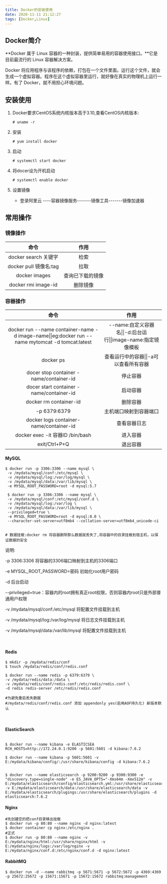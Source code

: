 ```yaml
---
title: Docker的安装使用
date: 2020-11-11 21:12:27
tags: [Docker,Linux]
---
```


## Docker简介

**Docker 属于 Linux 容器的一种封装，提供简单易用的容器使用接口。**它是目前最流行的 Linux 容器解决方案。

Docker 将应用程序与该程序的依赖，打包在一个文件里面。运行这个文件，就会生成一个虚拟容器。程序在这个虚拟容器里运行，就好像在真实的物理机上运行一样。有了 Docker，就不用担心环境问题。

<!--more-->

## 安装使用

1. Docker要求CentOS系统内核版本高于3.10,查看CentOS内核版本:

   ```shell
   # uname -r
   ```

2. 安装

    ```shell
    # yum install docker
    ```

3. 启动

   ```shell
   # systemctl start docker
   ```

4. 将docer设为开机启动

   ```shell
   # systemctl enable docker
   ```

5. 设置镜像
   - 登录阿里云 ----容器镜像服务-------镜像工具-------镜像加速器

## 常用操作

### 镜像操作

|          命令          |       作用       |
| :--------------------: | :--------------: |
|  docker search 关键字  |       检索       |
| docker pull 镜像名:tag |       拉取       |
|     docker images      | 查询已下载的镜像 |
|  docker rmi  image-id  |     删除镜像     |

### 容器操作

|                             命令                             |                             作用                             |
| :----------------------------------------------------------: | :----------------------------------------------------------: |
| docker run --name container-name -d image-name\|\|eg:docker run --name mytomcat -d tomcat:latest | --name:自定义容器名\|\|-d:后台运行\|\|image-name:指定镜像模板 |
|                          docker ps                           |            查看运行中的容器\|\|-a可以查看所有容器            |
|           docer stop container -name/container-id            |                           停止容器                           |
|           docer start container -name/container-id           |                           启动容器                           |
|                    docker rm container-id                    |                           删除容器                           |
|                         -p 6379:6379                         |                    主机端口映射到容器端口                    |
|           docker logs container-name/container-id            |                         查看容器日志                         |
|               docker exec -it 容器ID /bin/bash               |                           进入容器                           |
|                        exit/Ctrl+P+Q                         |                           退出容器                           |

#### MySQL

```shell
$ docker run -p 3306:3306 --name mysql \
 -v /mydata/mysql/conf:/etc/mysql \
 -v /mydata/mysql/log:/var/log/mysql \
 -v /mydata/mysql/data:/var/lib/mysql \
 -e MYSQL_ROOT_PASSWORD=root -d mysql:5.7
 
 $ docker run -p 3306:3306 --name mysql \
 -v /mydata/mysql/conf:/etc/mysql/conf.d \
 -v /mydata/mysql/log:/var/log \
 -v /mydata/mysql/data:/var/lib/mysql \
 --privileged=true \
 -e MYSQL_ROOT_PASSWORD=root -d mysql:8.0 \
 --character-set-server=utf8mb4 --collation-server=utf8mb4_unicode-ci
 
 
# 数据挂载:docker rm 将容器删除那么数据就丢失了,将容器中的目录挂载到宿主机，以保证数据的安全
```

说明:

 -p 3306:3306	将容器的3306端口映射到主机的3306端口

 -e MYSQL_ROOT_PASSWORD=密码		初始化root用户密码

 -d 后台启动

 --privileged=true：容器内的root拥有真正root权限，否则容器内root只是外部普通用户权限

 -v /mydata/mysql/conf:/etc/mysql	将配置文件挂载到主机

 -v /mydata/mysql/log:/var/log/mysql	将日志文件挂载到主机

 -v /mydata/mysql/data:/var/lib/mysql	将配置文件挂载到主机

​	

#### Redis 

```shell
$ mkdir -p /mydata/redis/conf
$ touch /mydata/redis/conf/redis.conf

$ docker run --name redis -p 6379:6379 \
-v /mydata/redis/data:/data \
-v /mydata/redis/conf/redis.conf:/etc/redis/redis.conf \
-d redis redis-server /etc/redis/redis.conf

#为避免重启丢失数据
#/mydata/redis/conf/redis.conf 添加 appendonly yes(启用AOF持久化) 新版本默认
```

​	

#### ElasticSearch

```shell

$ docker run --name kibana -e ELASTICSEA	RCH_HOSTS=http://172.24.0.1:9200 -p 5601:5601 -d kibana:7.6.2

$ docker run --name kibana -p 5601:5601 -v E:/mydata/kibana/config/:/usr/share/kibana/config -d kibana:7.6.2


$ docker run --name elasticsearch -p 9200:9200 -p 9300:9300 -e "discovery.type=single-node" -e ES_JAVA_OPTS="-Xms64m -Xmx512m" -v E:/mydata/elasticsearch/config/elasticsearch.yml:/usr/share/elasticsearch/config/elasticsearch.yml -v E:/mydata/elasticsearch/data:/usr/share/elasticsearch/data -v E:/mydata/elasticsearch/plugings:/usr/share/elasticsearch/plugins -d elasticsearch:7.6.2
```

#### Nginx

```shell
#先创建空的把conf目录移出挂载
$ docker run -p 80:80 --name nginx -d nginx:latest
$ docker container cp nginx:/etc/nginx .
#正式
$ docker run -p 80:80 --name nginx -v E:/mydata/nginx/html:/usr/share/nginx/html -v E:/mydata/nginx/logs:/var/log/nginx -v E:/mydata/nginx/conf.d:/etc/nginx/conf.d -d nginx:latest
```

#### RabbitMQ

```shell
$ docker run -d --name rabbitmq -p 5671:5671 -p 5672:5672 -p 4369:4369 -p 25672:25672 -p 15671:15671 -p 15672:15672 rabbitmq:management

```

